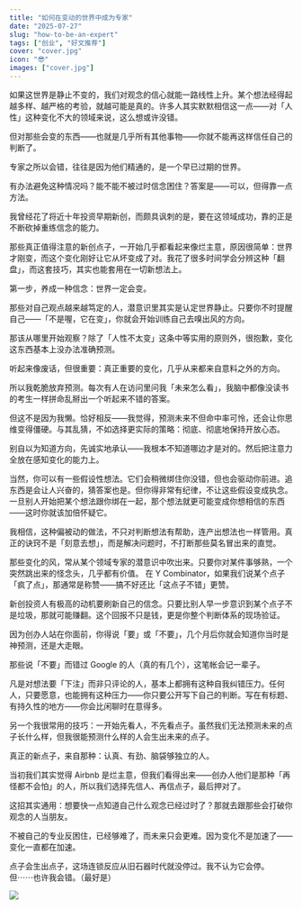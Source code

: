 ```yaml
---
title: "如何在变动的世界中成为专家"
date: "2025-07-27"
slug: "how-to-be-an-expert"
tags: ["创业", "好文推荐"]
cover: "cover.jpg"
icon: "😎"
images: ["cover.jpg"]
---
```

如果这世界是静止不变的，我们对观念的信心就能一路线性上升。某个想法经得起越多样、越严格的考验，就越可能是真的。许多人其实默默相信这一点——对「人性」这种变化不大的领域来说，这么想或许没错。



但对那些会变的东西——也就是几乎所有其他事物——你就不能再这样信任自己的判断了。



专家之所以会错，往往是因为他们精通的，是一个早已过期的世界。



有办法避免这种情况吗？能不能不被过时信念困住？答案是——可以，但得靠一点方法。



我曾经花了将近十年投资早期新创，而颇具讽刺的是，要在这领域成功，靠的正是不断砍掉重练信念的能力。



那些真正值得注意的新创点子，一开始几乎都看起来像烂主意，原因很简单：世界才刚变，而这个变化刚好让它从坏变成了对。我花了很多时间学会分辨这种「翻盘」，而这套技巧，其实也能套用在一切新想法上。



第一步，养成一种信念：世界一定会变。



那些对自己观点越来越笃定的人，潜意识里其实是认定世界静止。只要你不时提醒自己——「不是喔，它在变」，你就会开始训练自己去嗅出风的方向。



那该从哪里开始观察？除了「人性不太变」这条中等实用的原则外，很抱歉，变化这东西基本上没办法准确预测。



听起来像废话，但很重要：真正重要的变化，几乎从来都来自意料之外的方向。



所以我乾脆放弃预测。每次有人在访问里问我「未来怎么看」，我脑中都像没读书的考生一样拼命乱掰出一个听起来不错的答案。



但这不是因为我懒。恰好相反——我觉得，预测未来不但命中率可怜，还会让你思维变得僵硬。与其乱猜，不如选择更实际的策略：彻底、彻底地保持开放心态。



别自以为知道方向，先诚实地承认——我根本不知道哪边才是对的。然后把注意力全放在感知变化的能力上。



当然，你可以有一些假设性想法。它们会稍微绑住你没错，但也会驱动你前进。追东西是会让人兴奋的，猜答案也是。但你得非常有纪律，不让这些假设变成执念。
一旦别人开始把某个想法跟你绑在一起，那个想法就更可能变成你想相信的东西——这时你就该加倍怀疑它。



我相信，这种偏被动的做法，不只对判断想法有帮助，连产出想法也一样管用。真正的诀窍不是「刻意去想」，而是解决问题时，不打断那些莫名冒出来的直觉。



那些变化的风，常从某个领域专家的潜意识中吹出来。只要你对某件事够熟，一个突然跳出来的怪念头，几乎都有价值。
在 Y Combinator，如果我们说某个点子「疯了点」，那通常是称赞——搞不好还比「这点子不错」更赞。



新创投资人有极高的动机要刷新自己的信念。只要比别人早一步意识到某个点子不是垃圾，那就可能赚翻。这个回报不只是钱，更是你整个判断体系的现场验证。



因为创办人站在你面前，你得说「要」或「不要」，几个月后你就会知道你当时是神预测，还是大走眼。



那些说「不要」而错过 Google 的人（真的有几个），这笔帐会记一辈子。



凡是对想法要「下注」而非只评论的人，基本上都拥有这种自我纠错压力。任何人，只要愿意，也能拥有这种压力——你只要公开写下自己的判断。写在有标题、有持久性的地方——你会比闲聊时在意得多。



另一个我很常用的技巧：一开始先看人，不先看点子。虽然我们无法预测未来的点子长什么样，但我很能预测什么样的人会生出未来的点子。



真正的新点子，来自那种：认真、有劲、脑袋够独立的人。



当初我们其实觉得 Airbnb 是烂主意，但我们看得出来——创办人他们是那种「再怪都不会怕」的人，所以我们选择先信人、再信点子，最后押对了。



这招其实通用：想要快一点知道自己什么观念已经过时了？那就去跟那些会打破你观念的人当朋友。



不被自己的专业反困住，已经够难了，而未来只会更难。因为变化不是加速了——变化一直都在加速。



点子会生出点子，这场连锁反应从旧石器时代就没停过。我不认为它会停。
但⋯⋯也许我会错。（最好是）




![](https://prod-files-secure.s3.us-west-2.amazonaws.com/112d0858-5090-4d34-a606-b75eb8d65fd2/46476355-9cf3-4e99-9b7a-3531bc426380/1000202064.png?X-Amz-Algorithm=AWS4-HMAC-SHA256&X-Amz-Content-Sha256=UNSIGNED-PAYLOAD&X-Amz-Credential=ASIAZI2LB4666NX3D7VQ%2F20250806%2Fus-west-2%2Fs3%2Faws4_request&X-Amz-Date=20250806T174218Z&X-Amz-Expires=3600&X-Amz-Security-Token=IQoJb3JpZ2luX2VjEEEaCXVzLXdlc3QtMiJIMEYCIQCBOvVz%2BT3Wo7cPNvrK6wBDpQpzUeTxZnjvKyBkgBb6xwIhAPTX%2B4d%2BZv3Nw5Z%2BoHF765pfLQaDdzXzytVbz2fYF4%2FpKv8DCHoQABoMNjM3NDIzMTgzODA1Igx8S5DsNGoQXuzgM4Aq3ANpqnVUxkQCPxqGuYtrKCdhpIOI2dCoK3u4plTGvZkQDL1pe5u3cNagJbm5%2B9ZOxRxgQqjmloQ4A6PoCmTZRXnzYHLiHtDbC6eCKdmKpItwnuX7GN1Wpw6bcvllncO01W8m4g6Yt6yS%2FJezm%2FYtEYhSnbe3C%2Bu726%2B3Jzi4%2FwGk6rMuntR6b5YtCK71d7OTe1Ajm1hTsc2Ascp0W7zc4cfZrfrg5ivesv6neFzyQ53l9JyeMAH9rS0A%2FoXdBZ1Yi5VxJp69xZdNMJHXHygqXqcXyXcUZiXz%2BGeiyjLNPAlcWzMC45Kz81UIQwfD97J7w5F2CYTa85PCBRkW5T4zgX0JgKjPFqz8bqbeLQjInaXZF1Dqh5DL6UaAXS4JK5pLSChnokjDtNGbPLK5AGDoe4hWX1GyKLvbaqGDmMpSh9Oe0lCreyUKv%2BqTRKyPnj%2BKIcXXmaSsv5931DTJNUCH%2BXodB5d3gw6Im48Xe3LUqQaEmSK6i53BpYYO7fptUnHNgw94bq7F53kiPjValyQKx6h2hFzOIDKqMOcjJ6AT%2BTg3zqE3IE9683ARfLRPwUbIlbGZU1iX0ZOZbRqzTAHiJFmA9q%2By0bsw2bBeodPq0I4OJpKf7PIHDqGjyVZdETCjhc7EBjqkAWtg%2ByQB7vL9F0k8BwvIbIRx89Sm1NV6FdwdTFYv2D0tu3W7%2BnrzcRpF1Bwgrl65RtsBbghs38MT8BPd9Mw9jjv11QLdGzW2zEHoIzypV8sWZm06CLpjCWDGEY7rOmuIHZQEaXcG6tYD2IQhua12nePNWd5VwbhZ1gDQqJ7hSL6FOpj6WAtj3b%2BiqUQaWKGopVG%2BsL4CsSrug%2F2gDcdypT5tx0gx&X-Amz-Signature=bd2731b95bf26dde0339561d12b6677cff223835ee12468d6e7dbd2200106021&X-Amz-SignedHeaders=host&x-amz-checksum-mode=ENABLED&x-id=GetObject)

